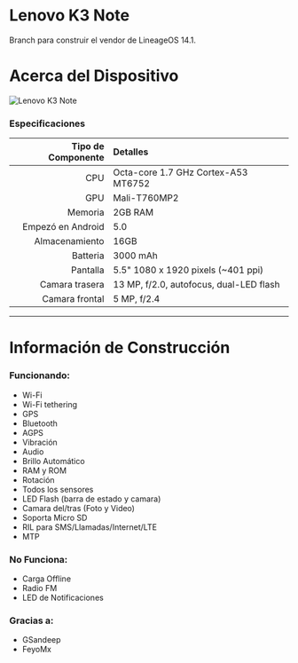 Lenovo K3 Note 
==============

Branch para construir el vendor de LineageOS 14.1.

# Acerca del Dispositivo

![Lenovo K3 Note](http://cdn.ndtv.com/tech/images/lenovo_k3_note_flipkart.jpg?output-quality=80&output-format=jpg "Lenovo K3 Note en negro")

### Especificaciones

Tipo de Componente | Detalles
-------:|:-------------------------
CPU     | Octa-core 1.7 GHz Cortex-A53 MT6752 
GPU     | Mali-T760MP2
Memoria | 2GB RAM
Empezó en Android | 5.0
Almacenamiento | 16GB
Batteria | 3000 mAh
Pantalla | 5.5" 1080 x 1920 pixels (~401 ppi)
Camara trasera | 13 MP, f/2.0, autofocus, dual-LED flash
Camara frontal | 5 MP, f/2.4

---

# Información de Construcción

### Funcionando:
 * Wi-Fi
 * Wi-Fi tethering
 * GPS
 * Bluetooth
 * AGPS
 * Vibración
 * Audio
 * Brillo Automático
 * RAM y ROM
 * Rotación
 * Todos los sensores
 * LED Flash (barra de estado y camara)
 * Camara del/tras (Foto y Video)
 * Soporta Micro SD
 * RIL para SMS/Llamadas/Internet/LTE 
 * MTP

### No Funciona:

 * Carga Offline
 * Radio FM
 * LED de Notificaciones

### Gracias a:
 * GSandeep
 * FeyoMx
